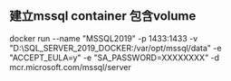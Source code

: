## 建立mssql container 包含volume
docker run  --name "MSSQL2019"  -p 1433:1433 -v "D:\SQL_SERVER_2019_DOCKER:/var/opt/mssql/data"  -e "ACCEPT_EULA=y" -e "SA_PASSWORD=XXXXXXXX" -d mcr.microsoft.com/mssql/server
